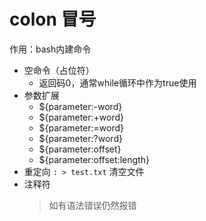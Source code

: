 # colon 冒号

作用：bash内建命令
* 空命令（占位符）
	* 返回码0，通常while循环中作为true使用
* 参数扩展
	* ${parameter:-word}
	* ${parameter:+word}
	* ${parameter:=word}
	* ${parameter:?word}
	* ${parameter:offset}
	* ${parameter:offset:length}
* 重定向
	`: > test.txt` 清空文件
* 注释符
	> 如有语法错误仍然报错
